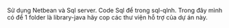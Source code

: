 Sử dụng Netbean và Sql server.
Code Sql để trong sql-qlnh.
Trong đây mình có để 1 folder là library-java hãy cop các thư viện hỗ trợ của dự án này.
